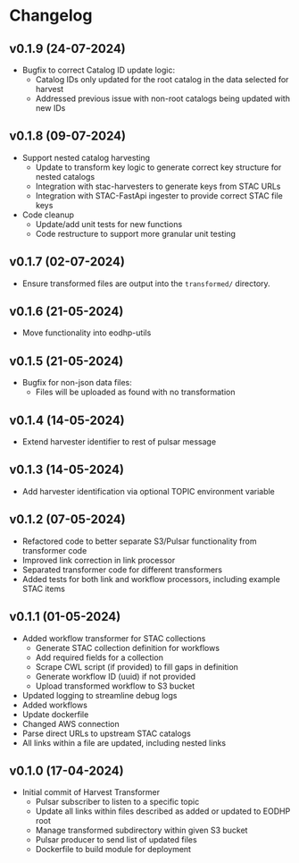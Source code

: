 # Changelog

## v0.1.9 (24-07-2024)

- Bugfix to correct Catalog ID update logic:
  - Catalog IDs only updated for the root catalog in the data selected for harvest
  - Addressed previous issue with non-root catalogs being updated with new IDs

## v0.1.8 (09-07-2024)

- Support nested catalog harvesting
  - Update to transform key logic to generate correct key structure for nested catalogs
  - Integration with stac-harvesters to generate keys from STAC URLs
  - Integration with STAC-FastApi ingester to provide correct STAC file keys
- Code cleanup
  - Update/add unit tests for new functions
  - Code restructure to support more granular unit testing

## v0.1.7 (02-07-2024)

- Ensure transformed files are output into the `transformed/` directory.

## v0.1.6 (21-05-2024)

- Move functionality into eodhp-utils

## v0.1.5 (21-05-2024)

- Bugfix for non-json data files:
  - Files will be uploaded as found with no transformation

## v0.1.4 (14-05-2024)

- Extend harvester identifier to rest of pulsar message

## v0.1.3 (14-05-2024)

- Add harvester identification via optional TOPIC environment variable

## v0.1.2 (07-05-2024)

- Refactored code to better separate S3/Pulsar functionality from transformer code
- Improved link correction in link processor
- Separated transformer code for different transformers
- Added tests for both link and workflow processors, including example STAC items

## v0.1.1 (01-05-2024)

- Added workflow transformer for STAC collections
  - Generate STAC collection definition for workflows
  - Add required fields for a collection
  - Scrape CWL script (if provided) to fill gaps in definition
  - Generate workflow ID (uuid) if not provided
  - Upload transformed workflow to S3 bucket
- Updated logging to streamline debug logs
- Added workflows
- Update dockerfile
- Changed AWS connection
- Parse direct URLs to upstream STAC catalogs
- All links within a file are updated, including nested links

## v0.1.0 (17-04-2024)

- Initial commit of Harvest Transformer
  - Pulsar subscriber to listen to a specific topic
  - Update all links within files described as added or updated to EODHP root
  - Manage transformed subdirectory within given S3 bucket
  - Pulsar producer to send list of updated files
  - Dockerfile to build module for deployment
